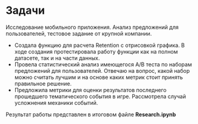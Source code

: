 # Задачи
Исследование мобильного приложения. Анализ предложений для пользователей, тестовое задание от крупной компании.
- Создала функцию для расчета Retention с отрисовкой графика. В ходе создания протестировала работу функции как на полном датасете, так и на части  данных.
- Провела статистический анализ имеющегоcя A/B теста по наборам предложений для пользователей. Отвечаю на вопрос, какой набор можно считать лучшим и на основе каких метрик стоит принять правильное решение.
- Предложила метрики для оценки результатов последнего прошедшего тематического события в игре. Рассмотрела случай усложнения механики событий.

Результат работы представлен в итоговом файле **Research.ipynb**
